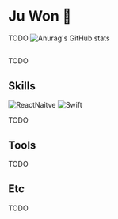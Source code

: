 
# Ju Won 🙂

TODO
![Anurag's GitHub stats](https://github-readme-stats.vercel.app/api?username=Jwon9876&count_private=true)
##
TODO

## Skills
<div>
  <img alt="ReactNaitve" src ="https://img.shields.io/badge/ReactNative-black.svg?&style=for-the-badge&logo=React&logoColor=61DAFB"/>
  <img alt="Swift" src ="https://img.shields.io/badge/Swift-F05138.svg?&style=for-the-badge&logo=Swift&logoColor=white"/>
</div>

TODO

## Tools
TODO

## Etc


TODO
